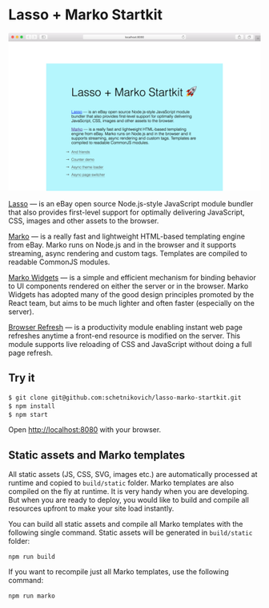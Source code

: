 #  Lasso + Marko Startkit

<img src="/docs/page.png?raw=true" width=600>

<a href="https://github.com/lasso-js/lasso">Lasso</a> &mdash; is an eBay open source 
Node.js-style JavaScript module bundler that also provides first-level support for optimally 
delivering JavaScript, CSS, images and other assets to the browser.

<a href="https://github.com/marko-js/marko">Marko</a> &mdash; is a really fast and lightweight 
HTML-based templating engine from eBay. Marko runs on Node.js and in the browser and it supports 
streaming, async rendering and custom tags. Templates are compiled to readable CommonJS modules.

<a href="https://github.com/marko-js/marko">Marko Widgets</a> &mdash; is a simple and efficient 
mechanism for binding behavior to UI components rendered on either the server or in the browser. 
Marko Widgets has adopted many of the good design principles promoted by the React team, but 
aims to be much lighter and often faster (especially on the server).

<a href="https://github.com/patrick-steele-idem/browser-refresh">Browser Refresh</a> &mdash; is 
a productivity module enabling instant web page refreshes anytime a front-end resource is modified 
on the server. This module supports live reloading of CSS and JavaScript without doing a full 
page refresh.


## Try it

```sh
$ git clone git@github.com:schetnikovich/lasso-marko-startkit.git 
$ npm install
$ npm start
```

Open [http://localhost:8080]() with your browser.

## Static assets and Marko templates

All static assets (JS, CSS, SVG, images etc.) are automatically processed at runtime and
copied to `build/static` folder. Marko templates are also compiled on the fly at runtime. 
It is very handy when you are developing. But when you are ready to deploy, you would like to 
build and compile all resources upfront to make your site load instantly.

You can build all static assets and compile all Marko templates with the following single
command. Static assets will be generated in `build/static` folder:

    npm run build
    
If you want to recompile just all Marko templates, use the following command:

    npm run marko
   
